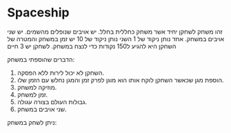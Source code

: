 # Spaceship

זהו משחק לשחקן יחיד אשר משחק כחללית בחלל.
יש אויבים שנופלים מהשמים.
יש שני אויבים במשחק.
אחד נותן ניקוד של 1
השני נותן ניקוד של 10
יש זמן במשחק והמטרה של השחקן היא להגיע ל150 נקודות כדי לנצח במשחק.
לשחקן יש 3 חיים

הדברים שהוספתי במשחק:
1) השחקן לא יכול לירות ללא הפסקה.
2) הוספת מגן שכאשר השחקן לוקח אותו הוא מוגן לפרק זמן והמגן נחלש עם הזמן שלו.
3) מוזיקה למשחק.
4) זמן למשחק.
5) גבולות העולם בצורה עגולה.
6) שני אויבים במשחק.


ניתן לשחק במשחק: 

